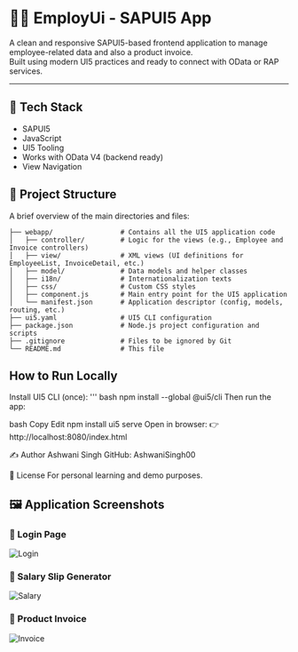 # 👨‍💼 EmployUi - SAPUI5 App

A clean and responsive SAPUI5-based frontend application to manage employee-related data and also a product invoice.  
Built using modern UI5 practices and ready to connect with OData or RAP services.

---

## 🔧 Tech Stack

- SAPUI5
- JavaScript
- UI5 Tooling
- Works with OData V4 (backend ready)
- View Navigation 

## 📂 Project Structure

A brief overview of the main directories and files:

```EmployUi/
├── webapp/                 # Contains all the UI5 application code
│   ├── controller/         # Logic for the views (e.g., Employee and Invoice controllers)
│   ├── view/               # XML views (UI definitions for EmployeeList, InvoiceDetail, etc.)
│   ├── model/              # Data models and helper classes
│   ├── i18n/               # Internationalization texts
│   ├── css/                # Custom CSS styles
│   ├── component.js        # Main entry point for the UI5 application
│   └── manifest.json       # Application descriptor (config, models, routing, etc.)
├── ui5.yaml                # UI5 CLI configuration
├── package.json            # Node.js project configuration and scripts
├── .gitignore              # Files to be ignored by Git
└── README.md               # This file 
```


## How to Run Locally

Install UI5 CLI (once):
'''
bash
npm install --global @ui5/cli
Then run the app:

bash
Copy
Edit
npm install
ui5 serve
Open in browser:
👉 http://localhost:8080/index.html

✍️ Author
Ashwani Singh
GitHub: AshwaniSingh00

📜 License
For personal learning and demo purposes.
## 🖼️ Application Screenshots

### 🔐 Login Page
![Login](../screenshots/login.png)
### 💼 Salary Slip Generator
![Salary](../screenshots/EmpPayroll.png)

### 🧾 Product Invoice
![Invoice](../screenshots/Invoice.png)
